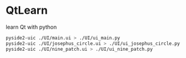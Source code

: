 # QtLearn
learn Qt with python
```bash
pyside2-uic ./UI/main.ui > ./UI/ui_main.py
pyside2-uic ./UI/josephus_circle.ui > ./UI/ui_josephus_circle.py
pyside2-uic ./UI/nine_patch.ui > ./UI/ui_nine_patch.py
```


